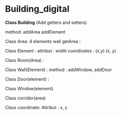 # Building_digital

**Class Building**
(Add getters and setters)

method: 
addArea
addElement 


Class Area: 
	4 elements wall
	getArea : 


Class Element :
	attribut : width
	coordinates : (x,y) (x, y)

Class Room(Area) : 

Class Wall(Element) : 
	method : addWindow, addDoor

Class Door(element) : 

Class Window(element)

Class corridor(area)

Class coordinate: 
	Attribut : x, y
